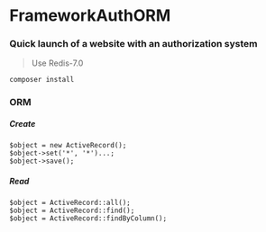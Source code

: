 # FrameworkAuthORM
### Quick launch of a website with an authorization system

> Use Redis-7.0

```
composer install
```

### ORM

##### Create

```
$object = new ActiveRecord();
$object->set('*', '*')...;
$object->save();
```

##### Read

```
$object = ActiveRecord::all();
$object = ActiveRecord::find();
$object = ActiveRecord::findByColumn();
```
